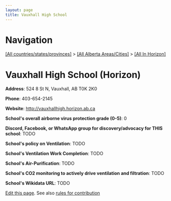 ```yaml
---
layout: page
title: Vauxhall High School
---
```

# Navigation

[[All countries/states/provinces]](../../..) > [[All Alberta Areas/Cities]](../..) > [[All In Horizon]](..)

# Vauxhall High School (Horizon)

**Address**: 524 8 St N, Vauxhall, AB T0K 2K0

**Phone**: 403-654-2145

**Website**: <http://vauxhallhigh.horizon.ab.ca>

**School's overall airborne virus protection grade (0-5)**: 0

**Discord, Facebook, or WhatsApp group for discovery/advocacy for THIS school**: TODO

**School's policy on Ventilation**: TODO

**School's Ventilation Work Completion**: TODO

**School's Air-Purification**: TODO

**School's CO2 monitoring to actively drive ventilation and filtration**: TODO

**School's Wikidata URL**: TODO


[Edit this page](https://github.com/ventilate-schools/AB/edit/main/./Horizon/Vauxhall_High_School.md). See also [rules for contribution](../../../contribution-rules/)